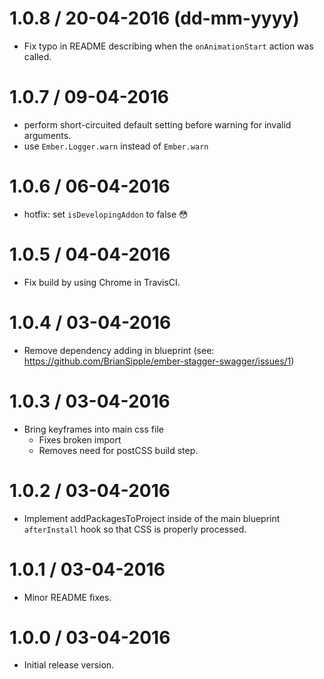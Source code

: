 1.0.8 / 20-04-2016 (dd-mm-yyyy)
================================
* Fix typo in README describing when the `onAnimationStart` action was called.

1.0.7 / 09-04-2016
================================
* perform short-circuited default setting before warning for invalid arguments.
* use `Ember.Logger.warn` instead of `Ember.warn`

1.0.6 / 06-04-2016
================================
* hotfix: set `isDevelopingAddon` to false 😳

1.0.5 / 04-04-2016
================================
* Fix build by using Chrome in TravisCI.

1.0.4 / 03-04-2016
================================
* Remove dependency adding in blueprint (see: https://github.com/BrianSipple/ember-stagger-swagger/issues/1)

1.0.3 / 03-04-2016
================================
* Bring keyframes into main css file
  * Fixes broken import
  * Removes need for postCSS build step.

1.0.2 / 03-04-2016
================================
* Implement addPackagesToProject inside of the main blueprint `afterInstall` hook so that CSS is properly processed.

1.0.1 / 03-04-2016
================================
* Minor README fixes.

1.0.0 / 03-04-2016
================================
* Initial release version.
